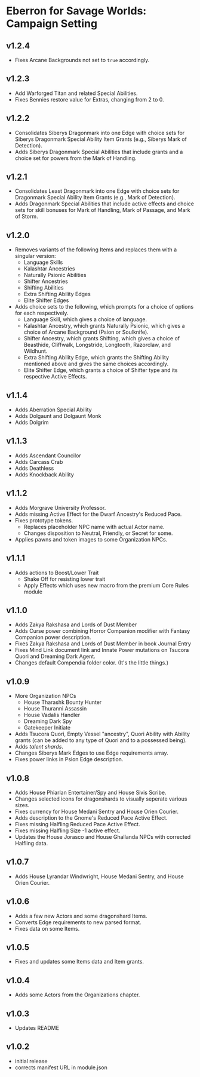 # Eberron for Savage Worlds: Campaign Setting

## v1.2.4

- Fixes Arcane Backgrounds not set to `true` accordingly.

## v1.2.3

- Add Warforged Titan and related Special Abilities.
- Fixes Bennies restore value for Extras, changing from 2 to 0.

## v1.2.2

- Consolidates Siberys Dragonmark into one Edge with choice sets for Siberys Dragonmark Special Ability Item Grants (e.g., Siberys Mark of Detection).
- Adds Siberys Dragonmark Special Abilities that include grants and a choice set for powers from the Mark of Handling.

## v1.2.1

- Consolidates Least Dragonmark into one Edge with choice sets for Dragonmark Special Ability Item Grants (e.g., Mark of Detection).
- Adds Dragonmark Special Abilities that include active effects and choice sets for skill bonuses for  Mark of Handling, Mark of Passage, and Mark of Storm.

## v1.2.0

- Removes variants of the following Items and replaces them with a singular version:
  - Language Skills
  - Kalashtar Ancestries
  - Naturally Psionic Abilities
  - Shifter Ancestries
  - Shifting Abilities
  - Extra Shifting Ability Edges
  - Elite Shifter Edges
- Adds choice sets to the following, which prompts for a choice of options for each respectively.
  - Language Skill, which gives a choice of language.
  - Kalashtar Ancestry, which grants Naturally Psionic, which gives a choice of Arcane Background (Psion or Soulknife).
  - Shifter Ancestry, which grants Shifting, which gives a choice of Beasthide, Cliffwalk, Longstride, Longtooth, Razorclaw, and Wildhunt.
  - Extra Shifting Ability Edge, which grants the Shifting Ability mentioned above and gives the same choices accordingly.
  - Elite Shifter Edge, which grants a choice of Shifter type and its respective Active Effects.

## v1.1.4

- Adds Aberration Special Ability
- Adds Dolgaunt and Dolgaunt Monk
- Adds Dolgrim

## v1.1.3

- Adds Ascendant Councilor
- Adds Carcass Crab
- Adds Deathless
- Adds Knockback Ability

## v1.1.2

- Adds Morgrave University Professor.
- Adds missing Active Effect for the Dwarf Ancestry's Reduced Pace.
- Fixes prototype tokens.
  - Replaces placeholder NPC name with actual Actor name.
  - Changes disposition to Neutral, Friendly, or Secret for some.
- Applies pawns and token images to some Organization NPCs.

## v1.1.1

- Adds actions to Boost/Lower Trait
  - Shake Off for resisting lower trait
  - Apply Effects which uses new macro from the premium Core Rules module

## v1.1.0

- Adds Zakya Rakshasa and Lords of Dust Member
- Adds Curse power combining Horror Companion modifier with Fantasy Companion power description.
- Fixes Zakya Rakshasa and Lords of Dust Member in book Journal Entry
- Fixes Mind Link document link and Innate Power mutations on Tsucora Quori and Dreaming Dark Agent.
- Changes default Compendia folder color. (It's the little things.)

## v1.0.9

- More Organization NPCs
  - House Tharashk Bounty Hunter
  - House Thuranni Assassin
  - House Vadalis Handler
  - Dreaming Dark Spy
  - Gatekeeper Initiate
- Adds Tsucora Quori, Empty Vessel "ancestry", Quori Ability with Ability grants (can be added to any type of Quori and to a possessed being).
- Adds _talent shards_.
- Changes Siberys Mark Edges to use Edge requirements array.
- Fixes power links in Psion Edge description.

## v1.0.8

- Adds House Phiarlan Entertainer/Spy and House Sivis Scribe.
- Changes selected icons for dragonshards to visually seperate various sizes.
- Fixes currency for House Medani Sentry and House Orien Courier.
- Adds description to the Gnome's Reduced Pace Active Effect.
- Fixes missing Halfling Reduced Pace Active Effect.
- Fixes missing Halfling Size -1 active effect.
- Updates the House Jorasco and House Ghallanda NPCs with corrected Halfling data.

## v1.0.7

- Adds House Lyrandar Windwright, House Medani Sentry, and House Orien Courier.

## v1.0.6

- Adds a few new Actors and some dragonshard Items.
- Converts Edge requirements to new parsed format.
- Fixes data on some Items.

## v1.0.5

- Fixes and updates some Items data and Item grants.

## v1.0.4

- Adds some Actors from the Organizations chapter.

## v1.0.3

- Updates README

## v1.0.2

- initial release
- corrects manifest URL in module.json
